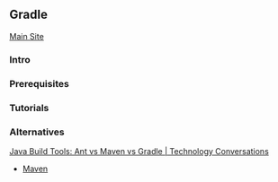 ## Gradle 

[Main Site](https://gradle.org)

### Intro

### Prerequisites

### Tutorials

### Alternatives

[Java Build Tools: Ant vs Maven vs Gradle | Technology Conversations](https://technologyconversations.com/2014/06/18/build-tools/)

* [Maven](maven)